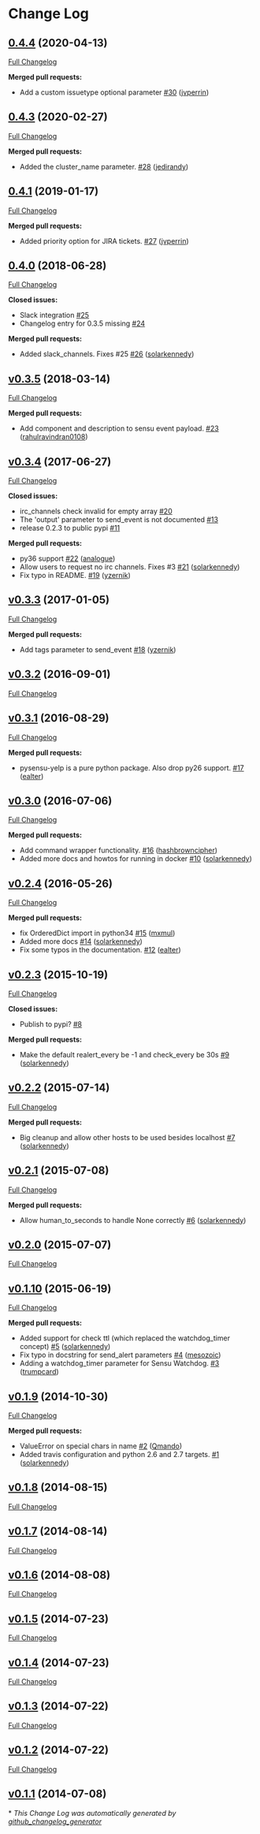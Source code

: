 # Change Log

## [0.4.4](https://github.com/Yelp/pysensu-yelp/tree/v0.4.4) (2020-04-13)
[Full Changelog](https://github.com/Yelp/pysensu-yelp/compare/v0.4.3...v0.4.4)

**Merged pull requests:**

- Add a custom issuetype optional parameter [\#30](https://github.com/Yelp/pysensu-yelp/pull/30) ([jvperrin](https://github.com/jvperrin))

## [0.4.3](https://github.com/Yelp/pysensu-yelp/tree/v0.4.3) (2020-02-27)
[Full Changelog](https://github.com/Yelp/pysensu-yelp/compare/v0.4.1...v0.4.3)

**Merged pull requests:**

- Added the cluster\_name parameter. [\#28](https://github.com/Yelp/pysensu-yelp/pull/28) ([jedirandy](https://github.com/jedirandy))

## [0.4.1](https://github.com/Yelp/pysensu-yelp/tree/v0.4.1) (2019-01-17)
[Full Changelog](https://github.com/Yelp/pysensu-yelp/compare/v0.4.0...v0.4.1)

**Merged pull requests:**

- Added priority option for JIRA tickets. [\#27](https://github.com/Yelp/pysensu-yelp/pull/27) ([jvperrin](https://github.com/jvperrin))

## [0.4.0](https://github.com/Yelp/pysensu-yelp/tree/v0.4.0) (2018-06-28)
[Full Changelog](https://github.com/Yelp/pysensu-yelp/compare/v0.3.5...v0.4.0)

**Closed issues:**

- Slack integration [\#25](https://github.com/Yelp/pysensu-yelp/issues/25)
- Changelog entry for 0.3.5 missing [\#24](https://github.com/Yelp/pysensu-yelp/issues/24)

**Merged pull requests:**

- Added slack\_channels. Fixes \#25 [\#26](https://github.com/Yelp/pysensu-yelp/pull/26) ([solarkennedy](https://github.com/solarkennedy))

## [v0.3.5](https://github.com/Yelp/pysensu-yelp/tree/v0.3.5) (2018-03-14)
[Full Changelog](https://github.com/Yelp/pysensu-yelp/compare/v0.3.4...v0.3.5)

**Merged pull requests:**

- Add component and description to sensu event payload. [\#23](https://github.com/Yelp/pysensu-yelp/pull/23) ([rahulravindran0108](https://github.com/rahulravindran0108))

## [v0.3.4](https://github.com/Yelp/pysensu-yelp/tree/v0.3.4) (2017-06-27)
[Full Changelog](https://github.com/Yelp/pysensu-yelp/compare/v0.3.3...v0.3.4)

**Closed issues:**

- irc\_channels check invalid for empty array [\#20](https://github.com/Yelp/pysensu-yelp/issues/20)
- The 'output' parameter to send\_event is not documented [\#13](https://github.com/Yelp/pysensu-yelp/issues/13)
- release 0.2.3 to public pypi [\#11](https://github.com/Yelp/pysensu-yelp/issues/11)

**Merged pull requests:**

- py36 support [\#22](https://github.com/Yelp/pysensu-yelp/pull/22) ([analogue](https://github.com/analogue))
- Allow users to request no irc channels. Fixes \#3 [\#21](https://github.com/Yelp/pysensu-yelp/pull/21) ([solarkennedy](https://github.com/solarkennedy))
- Fix typo in README. [\#19](https://github.com/Yelp/pysensu-yelp/pull/19) ([yzernik](https://github.com/yzernik))

## [v0.3.3](https://github.com/Yelp/pysensu-yelp/tree/v0.3.3) (2017-01-05)
[Full Changelog](https://github.com/Yelp/pysensu-yelp/compare/v0.3.2...v0.3.3)

**Merged pull requests:**

- Add tags parameter to send\_event [\#18](https://github.com/Yelp/pysensu-yelp/pull/18) ([yzernik](https://github.com/yzernik))

## [v0.3.2](https://github.com/Yelp/pysensu-yelp/tree/v0.3.2) (2016-09-01)
[Full Changelog](https://github.com/Yelp/pysensu-yelp/compare/v0.3.1...v0.3.2)

## [v0.3.1](https://github.com/Yelp/pysensu-yelp/tree/v0.3.1) (2016-08-29)
[Full Changelog](https://github.com/Yelp/pysensu-yelp/compare/v0.3.0...v0.3.1)

**Merged pull requests:**

- pysensu-yelp is a pure python package. Also drop py26 support. [\#17](https://github.com/Yelp/pysensu-yelp/pull/17) ([ealter](https://github.com/ealter))

## [v0.3.0](https://github.com/Yelp/pysensu-yelp/tree/v0.3.0) (2016-07-06)
[Full Changelog](https://github.com/Yelp/pysensu-yelp/compare/v0.2.4...v0.3.0)

**Merged pull requests:**

- Add command wrapper functionality. [\#16](https://github.com/Yelp/pysensu-yelp/pull/16) ([hashbrowncipher](https://github.com/hashbrowncipher))
- Added more docs and howtos for running in docker [\#10](https://github.com/Yelp/pysensu-yelp/pull/10) ([solarkennedy](https://github.com/solarkennedy))

## [v0.2.4](https://github.com/Yelp/pysensu-yelp/tree/v0.2.4) (2016-05-26)
[Full Changelog](https://github.com/Yelp/pysensu-yelp/compare/v0.2.3...v0.2.4)

**Merged pull requests:**

- fix OrderedDict import in python34 [\#15](https://github.com/Yelp/pysensu-yelp/pull/15) ([mxmul](https://github.com/mxmul))
- Added more docs [\#14](https://github.com/Yelp/pysensu-yelp/pull/14) ([solarkennedy](https://github.com/solarkennedy))
- Fix some typos in the documentation. [\#12](https://github.com/Yelp/pysensu-yelp/pull/12) ([ealter](https://github.com/ealter))

## [v0.2.3](https://github.com/Yelp/pysensu-yelp/tree/v0.2.3) (2015-10-19)
[Full Changelog](https://github.com/Yelp/pysensu-yelp/compare/v0.2.2...v0.2.3)

**Closed issues:**

- Publish to pypi? [\#8](https://github.com/Yelp/pysensu-yelp/issues/8)

**Merged pull requests:**

- Make the default realert\_every be -1 and check\_every be 30s [\#9](https://github.com/Yelp/pysensu-yelp/pull/9) ([solarkennedy](https://github.com/solarkennedy))

## [v0.2.2](https://github.com/Yelp/pysensu-yelp/tree/v0.2.2) (2015-07-14)
[Full Changelog](https://github.com/Yelp/pysensu-yelp/compare/v0.2.1...v0.2.2)

**Merged pull requests:**

- Big cleanup and allow other hosts to be used besides localhost [\#7](https://github.com/Yelp/pysensu-yelp/pull/7) ([solarkennedy](https://github.com/solarkennedy))

## [v0.2.1](https://github.com/Yelp/pysensu-yelp/tree/v0.2.1) (2015-07-08)
[Full Changelog](https://github.com/Yelp/pysensu-yelp/compare/v0.2.0...v0.2.1)

**Merged pull requests:**

- Allow human\_to\_seconds to handle None correctly [\#6](https://github.com/Yelp/pysensu-yelp/pull/6) ([solarkennedy](https://github.com/solarkennedy))

## [v0.2.0](https://github.com/Yelp/pysensu-yelp/tree/v0.2.0) (2015-07-07)
[Full Changelog](https://github.com/Yelp/pysensu-yelp/compare/v0.1.10...v0.2.0)

## [v0.1.10](https://github.com/Yelp/pysensu-yelp/tree/v0.1.10) (2015-06-19)
[Full Changelog](https://github.com/Yelp/pysensu-yelp/compare/v0.1.9...v0.1.10)

**Merged pull requests:**

- Added support for check ttl \(which replaced the watchdog\_timer concept\) [\#5](https://github.com/Yelp/pysensu-yelp/pull/5) ([solarkennedy](https://github.com/solarkennedy))
- Fix typo in docstring for send\_alert parameters [\#4](https://github.com/Yelp/pysensu-yelp/pull/4) ([mesozoic](https://github.com/mesozoic))
- Adding a watchdog\_timer parameter for Sensu Watchdog. [\#3](https://github.com/Yelp/pysensu-yelp/pull/3) ([trumpcard](https://github.com/trumpcard))

## [v0.1.9](https://github.com/Yelp/pysensu-yelp/tree/v0.1.9) (2014-10-30)
[Full Changelog](https://github.com/Yelp/pysensu-yelp/compare/v0.1.8...v0.1.9)

**Merged pull requests:**

- ValueError on special chars in name [\#2](https://github.com/Yelp/pysensu-yelp/pull/2) ([Qmando](https://github.com/Qmando))
- Added travis configuration and python 2.6 and 2.7 targets. [\#1](https://github.com/Yelp/pysensu-yelp/pull/1) ([solarkennedy](https://github.com/solarkennedy))

## [v0.1.8](https://github.com/Yelp/pysensu-yelp/tree/v0.1.8) (2014-08-15)
[Full Changelog](https://github.com/Yelp/pysensu-yelp/compare/v0.1.7...v0.1.8)

## [v0.1.7](https://github.com/Yelp/pysensu-yelp/tree/v0.1.7) (2014-08-14)
[Full Changelog](https://github.com/Yelp/pysensu-yelp/compare/v0.1.6...v0.1.7)

## [v0.1.6](https://github.com/Yelp/pysensu-yelp/tree/v0.1.6) (2014-08-08)
[Full Changelog](https://github.com/Yelp/pysensu-yelp/compare/v0.1.5...v0.1.6)

## [v0.1.5](https://github.com/Yelp/pysensu-yelp/tree/v0.1.5) (2014-07-23)
[Full Changelog](https://github.com/Yelp/pysensu-yelp/compare/v0.1.4...v0.1.5)

## [v0.1.4](https://github.com/Yelp/pysensu-yelp/tree/v0.1.4) (2014-07-23)
[Full Changelog](https://github.com/Yelp/pysensu-yelp/compare/v0.1.3...v0.1.4)

## [v0.1.3](https://github.com/Yelp/pysensu-yelp/tree/v0.1.3) (2014-07-22)
[Full Changelog](https://github.com/Yelp/pysensu-yelp/compare/v0.1.2...v0.1.3)

## [v0.1.2](https://github.com/Yelp/pysensu-yelp/tree/v0.1.2) (2014-07-22)
[Full Changelog](https://github.com/Yelp/pysensu-yelp/compare/v0.1.1...v0.1.2)

## [v0.1.1](https://github.com/Yelp/pysensu-yelp/tree/v0.1.1) (2014-07-08)


\* *This Change Log was automatically generated by [github_changelog_generator](https://github.com/skywinder/Github-Changelog-Generator)*
